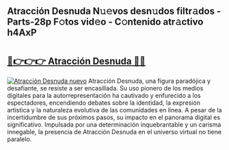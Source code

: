 ## Atracción Desnuda N𝚞𝚎vos desn𝚞dos filtr𝚊dos - Parts-28p F𝚘tos vid𝚎o - C𝚘ntenido atr𝚊ctivo h4AxP

# <h2><a href="http://mb8t29.tromn.icu/?c=Atracci%c3%b3n+Desnuda">🔗👉👉👉 Atracción Desnuda 🔗🔗</a></h2>

[![Atracción Desnuda nuevo](https://i.imgur.com/pEAQMta.gif)](http://mb8t29.tromn.icu/?c=Atracci%c3%b3n+Desnuda)
Atracción Desnuda, una figura paradójica y desafiante, se resiste a ser encasillada. Su uso pionero de los medios digitales para la autorrepresentación ha cautivado y enfurecido a los espectadores, encendiendo debates sobre la identidad, la expresión artística y la naturaleza evolutiva de las comunidades en línea. A pesar de la incertidumbre de sus próximos pasos, su impacto en el panorama digital es significativo. Impulsada por una determinación inquebrantable y un carisma innegable, la presencia de Atracción Desnuda en el universo virtual no tiene paralelo.
